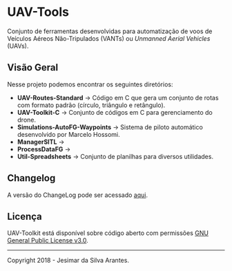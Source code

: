 # UAV-Tools

Conjunto de ferramentas desenvolvidas para automatização de voos de Veículos Aéreos Não-Tripulados (VANTs) ou *Unmanned Aerial Vehicles* (UAVs).

## Visão Geral

Nesse projeto podemos encontrar os seguintes diretórios:

* **UAV-Routes-Standard** -> Código em C que gera um conjunto de rotas com formato padrão (círculo, triângulo e retângulo).
* **UAV-Toolkit-C** -> Conjunto de códigos em C para gerenciamento do drone.
* **Simulations-AutoFG-Waypoints** -> Sistema de piloto automático desenvolvido por Marcelo Hossomi.
* **ManagerSITL** -> 
* **ProcessDataFG** -> 
* **Util-Spreadsheets** -> Conjunto de planilhas para diversos utilidades.

## Changelog

A versão do ChangeLog pode ser acessado [aqui](https://github.com/jesimar/UAV-Tools/blob/master/CHANGELOG.md). 

## Licença

UAV-Toolkit está disponível sobre código aberto com permissões [GNU General Public License v3.0](https://github.com/jesimar/UAV-Tools/blob/master/LICENSE). 

------

Copyright 2018 - Jesimar da Silva Arantes.
